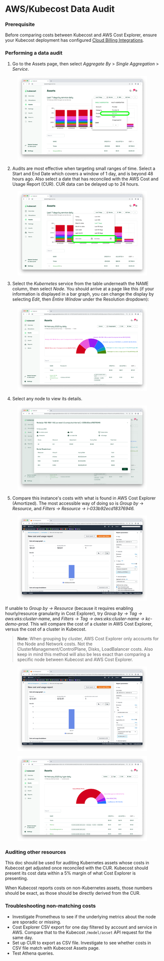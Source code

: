 # AWS/Kubecost Data Audit

### Prerequisite

Before comparing costs between Kubecost and AWS Cost Explorer, ensure your Kubecost deployment has configured [Cloud Billing Integrations](https://docs.kubecost.com/install-and-configure/install/cloud-integration/aws-cloud-integrations).

### Performing a data audit

1. Go to the Assets page, then select _Aggregate By_ > _Single Aggregation_ > _Service_.

<figure><img src="../../images/data-auditing/dataaudit-step1.png" alt=""><figcaption></figcaption></figure>

2. Audits are most effective when targeting small ranges of time. Select a Start and End Date which covers a window of 1 day, and is beyond 48 hours ago. Also select a date that has reconciled with the AWS Cost and Usage Report (CUR). CUR data can be delayed up to 24 hours.

<figure><img src="../../images/data-auditing/dataaudit-step2.png" alt=""><figcaption></figcaption></figure>

3. Select the _Kubernetes_ service from the table underneath the NAME column, then select _Node_. You should arrive at a page like this (if your information is displayed in a bar graph, you can change the display by selecting _Edit_, then _Entire Window_ under the Resolution dropdown):

<figure><img src="../../images/data-auditing/dataaudit-step3.png" alt=""><figcaption></figcaption></figure>

4. Select any node to view its details.

<figure><img src="../../images/data-auditing/dataaudit-step4.png" alt=""><figcaption></figcaption></figure>

5. Compare this instance's costs with what is found in AWS Cost Explorer (Amortized). The most accessible way of doing so is _Group by_ -> _Resource_, and _Filters -> Resource -> i-033b92ecd18376946._

<figure><img src="../../images/data-auditing/dataaudit-aws-costexplorer1.png" alt=""><figcaption></figcaption></figure>

If unable to _Group by -> Resource_ (because it requires enabling hourly/resource granularity in Cost Explorer), try _Group by -> Tag -> aws:eks:cluster-name_, and _Filters -> Tag -> aws:eks:cluster-name -> kc-demo-prod_. This will compare the cost of a cluster in AWS Cost Explorer, versus the cost of a cluster in Kubecost.

> **Note**: When grouping by cluster, AWS Cost Explorer only accounts for the Node and Network costs. Not the ClusterManagement/ControlPlane, Disks, LoadBalancer costs. Also keep in mind this method will also be less exact than comparing a specific node between Kubecost and AWS Cost Explorer.

<figure><img src="../../images/data-auditing/dataaudit-aws-costexplorer2.png" alt=""><figcaption></figcaption></figure>

<figure><img src="../../images/data-auditing/dataaudit-aws-kubecost.png" alt=""><figcaption></figcaption></figure>

### Auditing other resources

This doc should be used for auditing Kubernetes assets whose costs in Kubecost get adjusted once reconciled with the CUR. Kubecost should present its cost data within a 5% margin of what Cost Explorer is presenting.

When Kubecost reports costs on non-Kubernetes assets, those numbers should be exact, as those should be directly derived from the CUR.

### Troubleshooting non-matching costs

* Investigate Prometheus to see if the underlying metrics about the node are sporadic or missing.
* Cost Explorer CSV export for one day filtered by account and service in AWS. Compare that to the Kubecost `/model/asset` API request for the same day.
* Set up CUR to export as CSV file. Investigate to see whether costs in CSV file match with Kubecost Assets page.
* Test Athena queries.
